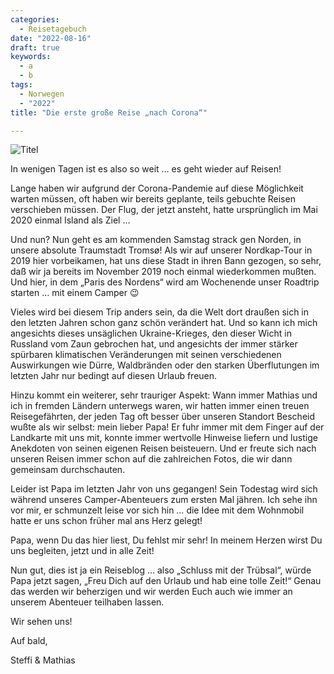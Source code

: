 ```yaml
---
categories:
  - Reisetagebuch
date: "2022-08-16"
draft: true
keywords:
  - a
  - b
tags:
  - Norwegen
  - "2022"
title: "Die erste große Reise „nach Corona“"

---
```


![Titel](...)
<!-- Tromsø 2019 -->

In wenigen Tagen ist es also so weit … es geht wieder auf Reisen!

Lange haben wir aufgrund der Corona-Pandemie auf diese Möglichkeit warten
müssen, oft haben wir bereits geplante, teils gebuchte Reisen verschieben
müssen. Der Flug, der jetzt ansteht, hatte ursprünglich im Mai 2020 einmal
Island als Ziel …

Und nun? Nun geht es am kommenden Samstag strack gen Norden, in unsere absolute
Traumstadt Tromsø! Als wir auf unserer Nordkap-Tour in 2019 hier vorbeikamen,
hat uns diese Stadt in ihren Bann gezogen, so sehr, daß wir ja bereits im
November 2019 noch einmal wiederkommen mußten. Und hier, in dem „Paris des
Nordens“ wird am Wochenende unser Roadtrip starten … mit einem Camper 😉

Vieles wird bei diesem Trip anders sein, da die Welt dort draußen sich in den
letzten Jahren schon ganz schön verändert hat. Und so kann ich mich angesichts
dieses unsäglichen Ukraine-Krieges, den dieser Wicht in Russland vom Zaun
gebrochen hat, und angesichts der immer stärker spürbaren klimatischen
Veränderungen mit seinen verschiedenen Auswirkungen wie Dürre, Waldbränden oder
den starken Überflutungen im letzten Jahr nur bedingt auf diesen Urlaub freuen.

Hinzu kommt ein weiterer, sehr trauriger Aspekt: Wann immer Mathias und ich in
fremden Ländern unterwegs waren, wir hatten immer einen treuen Reisegefährten,
der jeden Tag oft besser über unseren Standort Bescheid wußte als wir selbst:
mein lieber Papa! Er fuhr immer mit dem Finger auf der Landkarte mit uns mit,
konnte immer wertvolle Hinweise liefern und lustige Anekdoten von seinen eigenen
Reisen beisteuern. Und er freute sich nach unseren Reisen immer schon auf die
zahlreichen Fotos, die wir dann gemeinsam durchschauten.

Leider ist Papa im letzten Jahr von uns gegangen! Sein Todestag wird sich
während unseres Camper-Abenteuers zum ersten Mal jähren. Ich sehe ihn vor mir,
er schmunzelt leise vor sich hin … die Idee mit dem Wohnmobil hatte er uns schon
früher mal ans Herz gelegt!

Papa, wenn Du das hier liest, Du fehlst mir sehr! In meinem Herzen wirst Du uns
begleiten, jetzt und in alle Zeit!

Nun gut, dies ist ja ein Reiseblog … also „Schluss mit der Trübsal“, würde Papa
jetzt sagen, „Freu Dich auf den Urlaub und hab eine tolle Zeit!“ Genau das
werden wir beherzigen und wir werden Euch auch wie immer an unserem Abenteuer
teilhaben lassen.

Wir sehen uns!

Auf bald,

Steffi & Mathias
